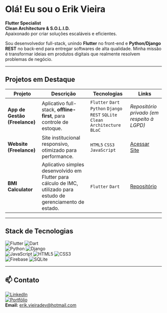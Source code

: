 # Olá! Eu sou o Erik Vieira  

**Flutter Specialist**  
**Clean Architecture & S.O.L.I.D.**  
Apaixonado por criar soluções escaláveis e eficientes.  

Sou desenvolvedor full-stack, unindo **Flutter** no front-end e **Python/Django REST** no back-end para entregar softwares de alta qualidade. Minha missão é transformar ideias em produtos digitais que realmente resolvem problemas de negócio.  

---

## Projetos em Destaque
| Projeto | Descrição | Tecnologias | Links |
|---|---|---|---|
| **App de Gestão (Freelance)** | Aplicativo full-stack, **offline-first**, para controle de estoque. | `Flutter` `Dart` `Python` `Django REST` `SQLite` `Clean Architecture` `BLoC` | *Repositório privado (em respeito à LGPD)* |
| **Website (Freelance)** | Site institucional responsivo, otimizado para performance. | `HTML5` `CSS3` `JavaScript` | [Acessar Site](https://fsresiliencia.com.br/) |
| **BMI Calculator** | Aplicativo simples desenvolvido em Flutter para cálculo de IMC, utilizado para estudo de gerenciamento de estado. | `Flutter` `Dart` | [Repositório](https://github.com/ErikVieiraFer/imc_state_manager) |

---

## Stack de Tecnologias
![Flutter](https://img.shields.io/badge/Flutter-02569B?style=for-the-badge&logo=flutter&logoColor=white) 
![Dart](https://img.shields.io/badge/Dart-0175C2?style=for-the-badge&logo=dart&logoColor=white)  
![Python](https://img.shields.io/badge/Python-3776AB?style=for-the-badge&logo=python&logoColor=white) 
![Django](https://img.shields.io/badge/Django-092E20?style=for-the-badge&logo=django&logoColor=white)  
![JavaScript](https://img.shields.io/badge/JavaScript-F7DF1E?style=for-the-badge&logo=javascript&logoColor=black) 
![HTML5](https://img.shields.io/badge/HTML5-E34F26?style=for-the-badge&logo=html5&logoColor=white) 
![CSS3](https://img.shields.io/badge/CSS3-1572B6?style=for-the-badge&logo=css3&logoColor=white)  
![Firebase](https://img.shields.io/badge/Firebase-FFCA28?style=for-the-badge&logo=firebase&logoColor=black) 
![SQLite](https://img.shields.io/badge/SQLite-003B57?style=for-the-badge&logo=sqlite&logoColor=white)

---

## 📫 Contato
[![LinkedIn](https://img.shields.io/badge/LinkedIn-Erik%20Vieira-blue?style=for-the-badge&logo=linkedin)](https://www.linkedin.com/in/erik-vieira-bb3298332/)  
[![Portfólio](https://img.shields.io/badge/Portfólio-Visitar-purple?style=for-the-badge&logo=flutter)](https://erikvieirafer.github.io/portifolio/)  
**Email:** erik.vieiradev@hotmail.com
